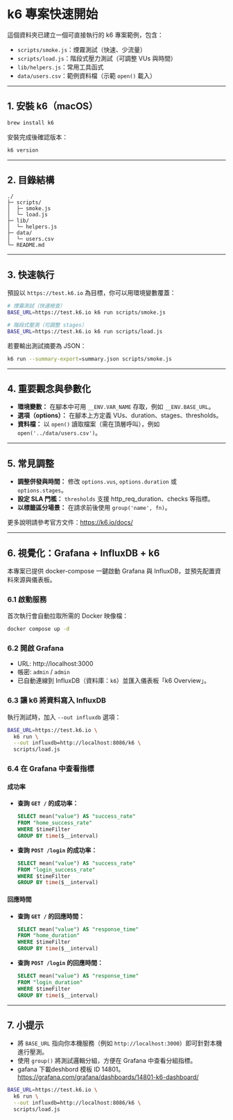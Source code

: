 # k6 專案快速開始

這個資料夾已建立一個可直接執行的 k6 專案範例，包含：
- `scripts/smoke.js`：煙霧測試（快速、少流量）
- `scripts/load.js`：階段式壓力測試（可調整 VUs 與時間）
- `lib/helpers.js`：常用工具函式
- `data/users.csv`：範例資料檔（示範 `open()` 載入）

---

## 1. 安裝 k6（macOS）

```bash
brew install k6
```

安裝完成後確認版本：

```bash
k6 version
```

---

## 2. 目錄結構

```
./
├─ scripts/
│  ├─ smoke.js
│  └─ load.js
├─ lib/
│  └─ helpers.js
├─ data/
│  └─ users.csv
└─ README.md
```

---

## 3. 快速執行

預設以 `https://test.k6.io` 為目標，你可以用環境變數覆蓋：

```bash
# 煙霧測試（快速檢查）
BASE_URL=https://test.k6.io k6 run scripts/smoke.js

# 階段式壓測（可調整 stages）
BASE_URL=https://test.k6.io k6 run scripts/load.js
```

若要輸出測試摘要為 JSON：

```bash
k6 run --summary-export=summary.json scripts/smoke.js
```

---

## 4. 重要觀念與參數化

- **環境變數：** 在腳本中可用 `__ENV.VAR_NAME` 存取，例如 `__ENV.BASE_URL`。
- **選項（options）：** 在腳本上方定義 VUs、duration、stages、thresholds。
- **資料檔：** 以 `open()` 讀取檔案（需在頂層呼叫），例如 `open('../data/users.csv')`。

---

## 5. 常見調整

- **調整併發與時間：** 修改 `options.vus`, `options.duration` 或 `options.stages`。
- **設定 SLA 門檻：** `thresholds` 支援 http_req_duration、checks 等指標。
- **以標籤區分場景：** 在請求前後使用 `group('name', fn)`。

更多說明請參考官方文件：https://k6.io/docs/

---

## 6. 視覺化：Grafana + InfluxDB + k6

本專案已提供 docker-compose 一鍵啟動 Grafana 與 InfluxDB，並預先配置資料來源與儀表板。

### 6.1 啟動服務

首次執行會自動拉取所需的 Docker 映像檔：

```bash
docker compose up -d
```

### 6.2 開啟 Grafana

- URL: http://localhost:3000
- 帳密: `admin` / `admin`
- 已自動連線到 InfluxDB（資料庫：`k6`）並匯入儀表板「k6 Overview」。

### 6.3 讓 k6 將資料寫入 InfluxDB

執行測試時，加入 `--out influxdb` 選項：

```bash
BASE_URL=https://test.k6.io \
  k6 run \
  --out influxdb=http://localhost:8086/k6 \
  scripts/load.js
```

### 6.4 在 Grafana 中查看指標

#### **成功率**
- **查詢 `GET /` 的成功率：**
  ```sql
  SELECT mean("value") AS "success_rate"
  FROM "home_success_rate"
  WHERE $timeFilter
  GROUP BY time($__interval)
  ```

- **查詢 `POST /login` 的成功率：**
  ```sql
  SELECT mean("value") AS "success_rate"
  FROM "login_success_rate"
  WHERE $timeFilter
  GROUP BY time($__interval)
  ```

#### **回應時間**
- **查詢 `GET /` 的回應時間：**
  ```sql
  SELECT mean("value") AS "response_time"
  FROM "home_duration"
  WHERE $timeFilter
  GROUP BY time($__interval)
  ```

- **查詢 `POST /login` 的回應時間：**
  ```sql
  SELECT mean("value") AS "response_time"
  FROM "login_duration"
  WHERE $timeFilter
  GROUP BY time($__interval)
  ```

---

## 7. 小提示

- 將 `BASE_URL` 指向你本機服務（例如 `http://localhost:3000`）即可針對本機進行壓測。
- 使用 `group()` 將測試邏輯分組，方便在 Grafana 中查看分組指標。
- gafana 下載deshbord 模板 ID 14801。  https://grafana.com/grafana/dashboards/14801-k6-dashboard/  

```bash
BASE_URL=https://test.k6.io \
  k6 run \
  --out influxdb=http://localhost:8086/k6 \
  scripts/load.js
```